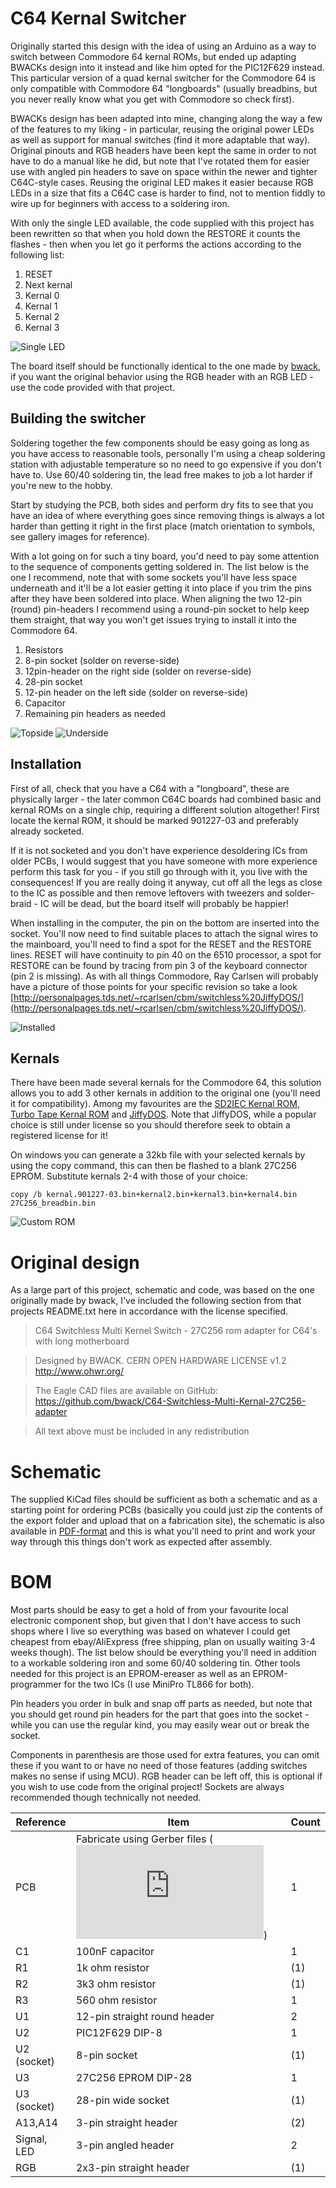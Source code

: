 # C64 Kernal Switcher

Originally started this design with the idea of using an Arduino as a way to switch between Commodore 64 kernal ROMs, but ended up adapting BWACKs design into it instead and like him opted for the PIC12F629 instead. This particular version of a quad kernal switcher for the Commodore 64 is only compatible with Commodore 64 "longboards" (usually breadbins, but you never really know what you get with Commodore so check first).

BWACKs design has been adapted into mine, changing along the way a few of the features to my liking - in particular, reusing the original power LEDs as well as support for manual switches (find it more adaptable that way). Original pinouts and RGB headers have been kept the same in order to not have to do a manual like he did, but note that I've rotated them for easier use with angled pin headers to save on space within the newer and tighter C64C-style cases. Reusing the original LED makes it easier because RGB LEDs in a size that fits a C64C case is harder to find, not to mention fiddly to wire up for beginners with access to a soldering iron.

With only the single LED available, the code supplied with this project has been rewritten so that when you hold down the RESTORE it counts the flashes - then when you let go it performs the actions according to the following list:

1. RESET
2. Next kernal
3. Kernal 0
4. Kernal 1
5. Kernal 2
6. Kernal 3

![Single LED](https://github.com/tebl/C64-Kernal-Switcher/raw/master/gallery/Build%20%236.jpg)

The board itself should be functionally identical to the one made by [bwack](https://github.com/bwack/C64-Switchless-Multi-Kernal-27C256-adapter), if you want the original behavior using the RGB header with an RGB LED - use the code provided with that project.

## Building the switcher
Soldering together the few components should be easy going as long as you have access to reasonable tools, personally I'm using a cheap soldering station with adjustable temperature so no need to go expensive if you don't have to. Use 60/40 soldering tin, the lead free makes to job a lot harder if you're new to the hobby.

Start by studying the PCB, both sides and perform dry fits to see that you have an idea of where everything goes since removing things is always a lot harder than getting it right in the first place (match orientation to symbols, see gallery images for reference).

With a lot going on for such a tiny board, you'd need to pay some attention to the sequence of components getting soldered in. The list below is the one I recommend, note that with some sockets you'll have less space underneath and it'll be a lot easier getting it into place if you trim the pins after they have been soldered into place. When aligning the two 12-pin (round) pin-headers I recommend using a round-pin socket to help keep them straight, that way you won't get issues trying to install it into the Commodore 64.

1. Resistors
2. 8-pin socket (solder on reverse-side)
3. 12pin-header on the right side (solder on reverse-side)
4. 28-pin socket
5. 12-pin header on the left side (solder on reverse-side)
6. Capacitor
7. Remaining pin headers as needed

![Topside](https://github.com/tebl/C64-Kernal-Switcher/raw/master/gallery/Build%20%233.jpg)
![Underside](https://github.com/tebl/C64-Kernal-Switcher/raw/master/gallery/Build%20%234.jpg)

## Installation
First of all, check that you have a C64 with a "longboard", these are physically larger - the later common C64C boards had combined basic and kernal ROMs on a single chip, requiring a different solution altogether! First locate the kernal ROM, it should be marked 901227-03 and preferably already socketed.

If it is not socketed and you don't have experience desoldering ICs from older PCBs, I would suggest that you have someone with more experience perform this task for you - if you still go through with it, you live with the consequences! If you are really doing it anyway, cut off all the legs as close to the IC as possible and then remove leftovers with tweezers and solder-braid - IC will be dead, but the board itself will probably be happier!

When installing in the computer, the pin on the bottom are inserted into the socket. You'll now need to find suitable places to attach the signal wires to the mainboard, you'll need to find a spot for the RESET and the RESTORE lines. RESET will have continuity to pin 40 on the 6510 processor, a spot for RESTORE can be found by tracing from pin 3 of the keyboard connector (pin 2 is missing). As with all things Commodore, Ray Carlsen will probably have a picture of those points for your specific revision so take a look [http://personalpages.tds.net/~rcarlsen/cbm/switchless%20JiffyDOS/](http://personalpages.tds.net/~rcarlsen/cbm/switchless%20JiffyDOS/).

![Installed](https://github.com/tebl/C64-Kernal-Switcher/raw/master/gallery/Build%20%235.jpg)

## Kernals
There have been made several kernals for the Commodore 64, this solution allows you to add 3 other kernals in addition to the original one (you'll need it for compatibility). Among my favourites are the [SD2IEC Kernal ROM](https://csdb.dk/release/?id=159050), [Turbo Tape Kernal ROM](https://csdb.dk/release/?id=47403) and [JiffyDOS](http://www.go4retro.com/products/jiffydos/). Note that JiffyDOS, while a popular choice is still under license so you should therefore seek to obtain a registered license for it!

On windows you can generate a 32kb file with your selected kernals by using the copy command, this can then be flashed to a blank 27C256 EPROM. Substitute kernals 2-4 with those of your choice:

`copy /b kernal.901227-03.bin+kernal2.bin+kernal3.bin+kernal4.bin 27C256_breadbin.bin`

![Custom ROM](https://github.com/tebl/C64-Kernal-Switcher/raw/master/gallery/Build%20%237.jpg)

# Original design
As a large part of this project, schematic and code, was based on the one originally made by bwack, I've included the following section from that projects README.txt here in accordance with the license specified.

> C64 Switchless Multi Kernel Switch
> \- 27C256 rom adapter for C64's with long motherboard

> Designed by BWACK.
> CERN OPEN HARDWARE LICENSE v1.2
> http://www.ohwr.org/

> The Eagle CAD files are available on GitHub:
> https://github.com/bwack/C64-Switchless-Multi-Kernal-27C256-adapter

> All text above must be included in any redistribution

# Schematic
The supplied KiCad files should be sufficient as both a schematic and as a  starting point for ordering PCBs (basically you could just zip the contents of the export folder and upload that on a fabrication site), the schematic is also available in [PDF-format](https://github.com/tebl/C64_Kernal_Switcher/raw/master/export/C64%20Kernal%20Switcher.pdf) and this is what you'll need to print and work your way through this things don't work as expected after assembly.

# BOM
Most parts should be easy to get a hold of from your favourite local electronic component shop, but given that I don't have access to such shops where I live so everything was based on whatever I could get cheapest from ebay/AliExpress (free shipping, plan on usually waiting 3-4 weeks though). The list below should be everything you'll need in addition to a workable soldering iron and some 60/40 soldering tin. Other tools needed for this project is an EPROM-ereaser as well as an EPROM-programmer for the two ICs (I use MiniPro TL866 for both).

Pin headers you order in bulk and snap off parts as needed, but note that you should get round pin headers for the part that goes into the socket - while you can use the regular kind, you may easily wear out or break the socket.

Components in parenthesis are those used for extra features, you can omit these if you want to or have no need of those features (adding switches makes no sense if using MCU). RGB header can be left off, this is optional if you wish to use code from the original project! Sockets are always recommended though technically not needed.

| Reference    | Item                                  | Count |
| ------------ | ------------------------------------- | ----- |
| PCB          | Fabricate using Gerber files (![order](https://www.pcbway.com/project/shareproject/Commodore_64_Quad_Kernal_Switcher.html?inviteid=88707))          |     1 |
| C1           | 100nF capacitor                       |     1 |
| R1           | 1k ohm resistor                       |   (1) | 
| R2           | 3k3 ohm resistor                      |   (1) |
| R3           | 560 ohm resistor                      |     1 |
| U1           | 12-pin straight round header          |     2 |
| U2           | PIC12F629 DIP-8                       |     1 |
| U2 (socket)  | 8-pin socket                          |   (1) |
| U3           | 27C256 EPROM DIP-28                   |     1 |
| U3 (socket)  | 28-pin wide socket                    |   (1) |
| A13,A14      | 3-pin straight header                 |   (2) |
| Signal, LED  | 3-pin angled header                   |     2 |
| RGB          | 2x3-pin straight header               |   (1) |